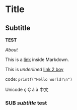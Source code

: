 # Title

## Subtitle

**TEST**

*About*

This is a [link](file://./tests/wiki.md) inside Markdown.

This is _underlined_ [link 2 boy](file://./tests/test2.md)

code: `printf("Hello world!\n")`


Unicode ç Ç á à 中文

### SUB _subtitle_ test
